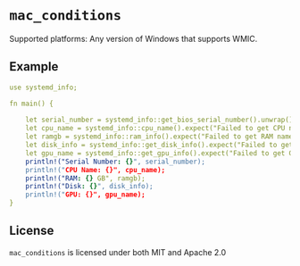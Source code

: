# `mac_conditions`


Supported platforms: Any version of Windows that supports WMIC.
## Example

```yaml
use systemd_info;

fn main() {
    
    let serial_number = systemd_info::get_bios_serial_number().unwrap();
    let cpu_name = systemd_info::cpu_name().expect("Failed to get CPU name");
    let ramgb = systemd_info::ram_info().expect("Failed to get RAM name");
    let disk_info = systemd_info::get_disk_info().expect("Failed to get DISK name");
    let gpu_name = systemd_info::get_gpu_info().expect("Failed to get GPU name");
    println!("Serial Number: {}", serial_number);
    println!("CPU Name: {}", cpu_name);
    println!("RAM: {} GB", ramgb);
    println!("Disk: {}", disk_info);
    println!("GPU: {}", gpu_name);
}
```

## License

`mac_conditions` is licensed under both MIT and Apache 2.0
